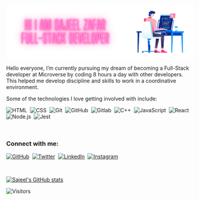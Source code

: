 ![screenshot](/Banner.bmp)

Hello everyone, I’m currently pursuing my dream of becoming a Full-Stack developer at Microverse by coding 8 hours a day with other developers.
This helped me develop discipline and skills to work in a coordinative environment. 

Some of the technologies I love getting involved with include:

![HTML](https://img.shields.io/badge/-HTML-05122A?style=flat&logo=HTML5)&nbsp;
![CSS](https://img.shields.io/badge/-CSS-05122A?style=flat&logo=CSS3&logoColor=1572B6)&nbsp;
![Git](https://img.shields.io/badge/-Git-05122A?style=flat&logo=git)&nbsp;
![GitHub](https://img.shields.io/badge/-GitHub-05122A?style=flat&logo=github)&nbsp;
![Gitlab](https://img.shields.io/badge/-Gitlab-05122A?style=flat&logo=gitlab)&nbsp;
![C++](https://img.shields.io/badge/-C++-05122A?style=flat&logo=C%2B%2B&logoColor=00599C)&nbsp;
![JavaScript](https://img.shields.io/badge/-JavaScript-05122A?style=flat&logo=javascript)&nbsp;
![React](https://img.shields.io/badge/-React-05122A?style=flat&logo=react)&nbsp;
![Node.js](https://img.shields.io/badge/-Node.js-05122A?style=flat&logo=node.js)&nbsp;
![Jest](https://img.shields.io/badge/-Jest-05122A?style=flat&logo=jest)&nbsp;

<br />

### Connect with me:

[![GitHub](https://img.shields.io/badge/-GitHub-05122A?style=flat&logo=GitHub)](https://github.com/Sajeelzafar)&nbsp;
[![Twitter](https://img.shields.io/badge/-Twitter-05122A?style=flat&logo=twitter)](https://twitter.com/SajeelZafar6)&nbsp;
[![LinkedIn](https://img.shields.io/badge/-LinkedIn-05122A?style=flat&logo=linkedin)](https://www.linkedin.com/in/sajeelzafar/)&nbsp;
[![Instagram](https://img.shields.io/badge/-Instagram-05122A?style=flat&logo=instagram)](https://www.instagram.com/sajeelzafar007/)&nbsp;

<br />



[![Sajeel's GitHub stats](https://github-readme-stats.vercel.app/api?username=Sajeelzafar&show_icons=true)](https://github.com/Sajeelzafar/github-readme-stats)


![Visitors](https://api.visitorbadge.io/api/visitors?path=https%3A%2F%2Fgithub.com%2FSajeelzafar&countColor=%23263759)

<!---
Sajeelzafar/Sajeelzafar is a ✨ special ✨ repository because its `README.md` (this file) appears on your GitHub profile.
You can click the Preview link to take a look at your changes.
--->
